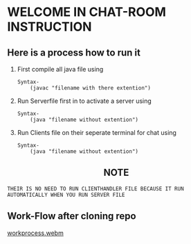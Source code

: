

# WELCOME IN CHAT-ROOM INSTRUCTION 
  
## Here is a process how to run it
 
 1. First compile all java file using 
 	
		Syntax-
			(javac "filename with there extention")
 
 2. Run Serverfile first in to activate a server using 
 
		Syntax-
 			(java "filename without extention")
 
 3. Run Clients file on their seperate terminal for chat using 
 	
		Syntax-
			(java "filename without extention")

  
## <center>NOTE</center>
	THEIR IS NO NEED TO RUN CLIENTHANDLER FILE BECAUSE IT RUN AUTOMATICALLY WHEN YOU RUN SERVER FILE

## Work-Flow after cloning repo	

[workprocess.webm](https://github.com/mearjuntripathi/Java/assets/74202760/3610c322-60fd-438b-b697-b4433f31780e)
